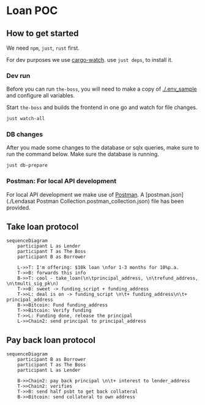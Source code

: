 # Loan POC

## How to get started

We need `npm`, `just`, `rust` first.

For dev purposes we use [cargo-watch](https://crates.io/crates/cargo-watch).
use `just deps`, to install it.

### Dev run

Before you can run `the-boss`, you will need to make a copy of [./.env_sample](./.env_sample) and configure all variables.

Start `the-boss` and builds the frontend in one go and watch for file changes.

```bash
just watch-all
```

### DB changes

After you made some changes to the database or sqlx queries, make sure to run the command below. Make sure the database is running.

```bash
just db-prepare
```

### Postman: For local API development

For local API development we make use of [Postman](https://www.postman.com/downloads/).
A [postman.json](./Lendasat Postman Collection.postman_collection.json) file has been provided.

## Take loan protocol

```mermaid
sequenceDiagram
    participant L as Lender
    participant T as The Boss
    participant B as Borrower

    L->>T: I'm offering: $10k loan \nfor 1-3 months for 10%p.a.
    T->>B: forwards this info
    B->>T: cool - take_loan(\n\tprincipal_address, \n\trefund_address, \n\tmulti_sig_pk\n)
    T->>B: sweet -> funding_script + funding_address
    T->>L: deal is on -> funding_script \n\t+ funding_address\n\t+ principal_address
    B->>Bitcoin: Fund funding_address
    T->>Bitcoin: Verify funding
    T->>L: Funding done, release the principal
    L->>Chain2: send principal to principal_address
```

## Pay back loan protocol

```mermaid
sequenceDiagram
    participant B as Borrower
    participant T as The Boss
    participant L as Lender

    B->>Chain2: pay back principal \n\t+ interest to lender_address
    T->>Chain2: verifies
    T->>B: send half psbt to get back collateral
    B->>Bitcoin: send collateral to own address
```
